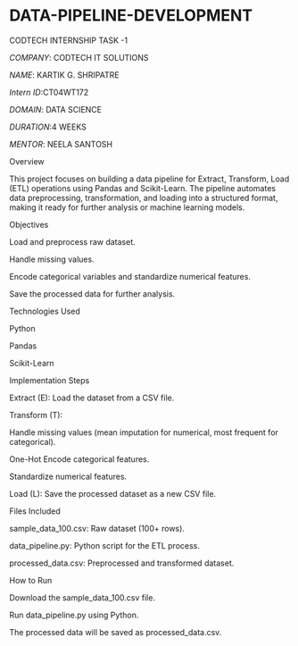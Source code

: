 # DATA-PIPELINE-DEVELOPMENT

CODTECH INTERNSHIP TASK -1

*COMPANY*: CODTECH IT SOLUTIONS

*NAME*: KARTIK G. SHRIPATRE

*Intern ID*:CT04WT172

*DOMAIN*: DATA SCIENCE

*DURATION*:4 WEEKS

*MENTOR*: NEELA SANTOSH

Overview

This project focuses on building a data pipeline for Extract, Transform, Load (ETL) operations using Pandas and Scikit-Learn. The pipeline automates data preprocessing, transformation, and loading into a structured format, making it ready for further analysis or machine learning models.

Objectives

Load and preprocess raw dataset.

Handle missing values.

Encode categorical variables and standardize numerical features.

Save the processed data for further analysis.

Technologies Used

Python

Pandas

Scikit-Learn

Implementation Steps

Extract (E): Load the dataset from a CSV file.

Transform (T):

Handle missing values (mean imputation for numerical, most frequent for categorical).

One-Hot Encode categorical features.

Standardize numerical features.

Load (L): Save the processed dataset as a new CSV file.

Files Included

sample_data_100.csv: Raw dataset (100+ rows).

data_pipeline.py: Python script for the ETL process.

processed_data.csv: Preprocessed and transformed dataset.

How to Run

Download the sample_data_100.csv file.

Run data_pipeline.py using Python.

The processed data will be saved as processed_data.csv.



